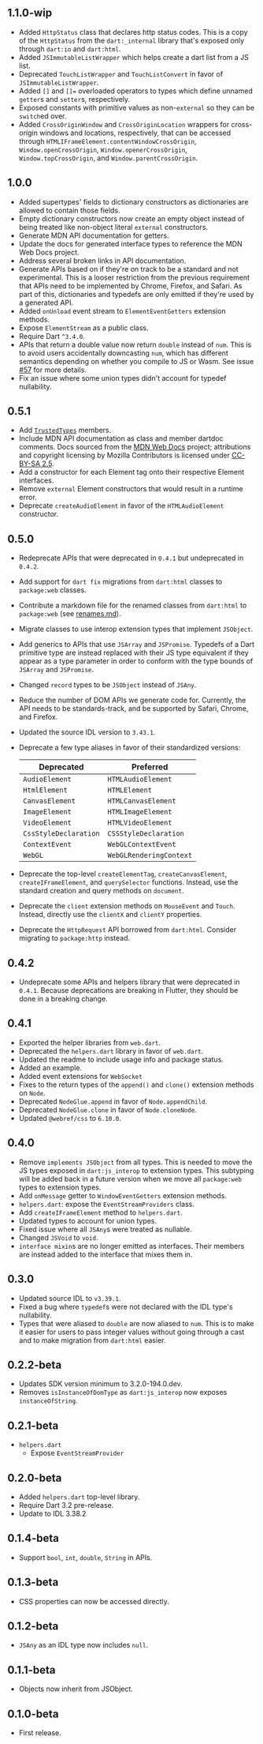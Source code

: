 ## 1.1.0-wip

- Added `HttpStatus` class that declares http status codes. This is a copy of 
  the `HttpStatus` from the `dart:_internal` library that's exposed only through
  `dart:io` and `dart:html`.
- Added `JSImmutableListWrapper` which helps create a dart list from a JS list.
- Deprecated `TouchListWrapper` and `TouchListConvert` in favor of
  `JSImmutableListWrapper`.
- Added `[]` and `[]=` overloaded operators to types which define unnamed
  `getter`s and `setter`s, respectively.
- Exposed constants with primitive values as non-`external` so they can be
  `switch`ed over.
- Added `CrossOriginWindow` and `CrossOriginLocation` wrappers for cross-origin
  windows and locations, respectively, that can be accessed through
  `HTMLIFrameElement.contentWindowCrossOrigin`, `Window.openCrossOrigin`,
  `Window.openerCrossOrigin`, `Window.topCrossOrigin`,
  and `Window.parentCrossOrigin`.

## 1.0.0

- Added supertypes' fields to dictionary constructors as dictionaries are
  allowed to contain those fields.
- Empty dictionary constructors now create an empty object instead of being
  treated like non-object literal `external` constructors.
- Generate MDN API documentation for getters.
- Update the docs for generated interface types to reference the MDN Web Docs
  project.
- Address several broken links in API documentation.
- Generate APIs based on if they're on track to be a standard and not
  experimental. This is a looser restriction from the previous requirement that
  APIs need to be implemented by Chrome, Firefox, and Safari. As part of this,
  dictionaries and typedefs are only emitted if they're used by a generated API.
- Added `onUnload` event stream to `ElementEventGetters` extension methods.
- Expose `ElementStream` as a public class.
- Require Dart `^3.4.0`.
- APIs that return a double value now return `double` instead of `num`. This is
  to avoid users accidentally downcasting `num`, which has different semantics
  depending on whether you compile to JS or Wasm. See issue [#57][] for more
  details.
- Fix an issue where some union types didn't account for typedef nullability.

[#57]: https://github.com/dart-lang/web/issues/57

## 0.5.1

- Add [`TrustedTypes`](https://web.dev/trusted-types) members.
- Include MDN API documentation as class and member dartdoc comments. Docs
  sourced from the [MDN Web Docs][] project; attributions and copyright
  licensing by Mozilla Contributors is licensed under [CC-BY-SA 2.5][].
- Add a constructor for each Element tag onto their respective Element
  interfaces.
- Remove `external` Element constructors that would result in a runtime error.
- Deprecate `createAudioElement` in favor of the `HTMLAudioElement` constructor.

[MDN Web Docs]: https://developer.mozilla.org/en-US/docs/Web
[CC-BY-SA 2.5]: https://creativecommons.org/licenses/by-sa/2.5/

## 0.5.0

- Redeprecate APIs that were deprecated in `0.4.1` but undeprecated in `0.4.2`.
- Add support for `dart fix` migrations from `dart:html` classes to
  `package:web` classes.
- Contribute a markdown file for the renamed classes from `dart:html` to
  `package:web` (see [renames.md](renames.md)).
- Migrate classes to use interop extension types that implement `JSObject`.
- Add generics to APIs that use `JSArray` and `JSPromise`. Typedefs of a Dart
  primitive type are instead replaced with their JS type equivalent if they
  appear as a type parameter in order to conform with the type bounds of
  `JSArray` and `JSPromise`.
- Changed `record` types to be `JSObject` instead of `JSAny`.
- Reduce the number of DOM APIs we generate code for. Currently, the API needs
  to be standards-track, and be supported by Safari, Chrome, and Firefox.
- Updated the source IDL version to `3.43.1`.
- Deprecate a few type aliases in favor of their standardized versions:

  | Deprecated            | Preferred               |
  | --------------------- | ----------------------- |
  | `AudioElement`        | `HTMLAudioElement`      |
  | `HtmlElement`         | `HTMLElement`           |
  | `CanvasElement`       | `HTMLCanvasElement`     |
  | `ImageElement`        | `HTMLImageElement`      |
  | `VideoElement`        | `HTMLVideoElement`      |
  | `CssStyleDeclaration` | `CSSStyleDeclaration`   |
  | `ContextEvent`        | `WebGLContextEvent`     |
  | `WebGL`               | `WebGLRenderingContext` |

- Deprecate the top-level `createElementTag`, `createCanvasElement`,
  `createIFrameElement`, and `querySelector` functions.
  Instead, use the standard creation and query methods on `document`.
- Deprecate the `client` extension methods on `MouseEvent` and `Touch`.
  Instead, directly use the `clientX` and `clientY` properties.
- Deprecate the `HttpRequest` API borrowed from `dart:html`.
  Consider migrating to `package:http` instead.

## 0.4.2

- Undeprecate some APIs and helpers library that were deprecated in `0.4.1`.
  Because deprecations are breaking in Flutter, they should be done in a
  breaking change.

## 0.4.1

- Exported the helper libraries from `web.dart`.
- Deprecated the `helpers.dart` library in favor of `web.dart`.
- Updated the readme to include usage info and package status.
- Added an example.
- Added event extensions for `WebSocket`
- Fixes to the return types of the `append()` and `clone()` extension methods on
  `Node`.
- Deprecated `NodeGlue.append` in favor of `Node.appendChild`.
- Deprecated `NodeGlue.clone` in favor of `Node.cloneNode`.
- Updated `@webref/css` to `6.10.0`.

## 0.4.0

- Remove `implements JSObject` from all types. This is needed to move the JS
  types exposed in `dart:js_interop` to extension types. This subtyping will be
  added back in a future version when we move all `package:web` types to extension
  types.
- Add `onMessage` getter to `WindowEventGetters` extension methods.
- `helpers.dart`: expose the `EventStreamProviders` class.
- Add `createIFrameElement` method to `helpers.dart`.
- Updated types to account for union types.
- Fixed issue where all `JSAny`s were treated as nullable.
- Changed `JSVoid` to `void`.
- `interface mixin`s are no longer emitted as interfaces. Their members are
  instead added to the interface that mixes them in.

## 0.3.0

- Updated source IDL to `v3.39.1`.
- Fixed a bug where `typedef`s were not declared with the IDL type's
  nullability.
- Types that were aliased to `double` are now aliased to `num`. This is to make
  it easier for users to pass integer values without going through a cast and to
  make migration from `dart:html` easier.

## 0.2.2-beta

- Updates SDK version minimum to 3.2.0-194.0.dev.
- Removes `isInstanceOfDomType` as `dart:js_interop` now exposes
  `instanceOfString`.

## 0.2.1-beta

- `helpers.dart`
  - Expose `EventStreamProvider`

## 0.2.0-beta

- Added `helpers.dart` top-level library.
- Require Dart 3.2 pre-release.
- Update to IDL 3.38.2

## 0.1.4-beta

- Support `bool`, `int`, `double`, `String` in APIs.

## 0.1.3-beta

- CSS properties can now be accessed directly.

## 0.1.2-beta

- `JSAny` as an IDL type now includes `null`.

## 0.1.1-beta

- Objects now inherit from JSObject.

## 0.1.0-beta

- First release.
